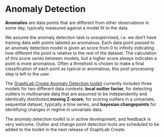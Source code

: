 # Anomaly Detection
**Anomalies** are data points that are different from other observations in some day, typically measured against a model fit to the data.

We assume the anomaly detection task is unsupervised, i.e. we don’t have training data with points labeled as anomalous. Each data point passed to an anomaly detection model is given an score from 0 to infinity indicating how different the point is relative to the rest of the dataset. The calculation of this score varies between models, but a higher score always indicates a point is more anomalous. Often a threshold is chosen to make a final classification of each point as typical or anomalous; this post-processing step is left to the user.

The [GraphLab Create Anomaly Detection toolkit](https://dato.com/products/create/docs/graphlab.toolkits.anomaly_detection.html) currently includes three models for two different data contexts: **local outlier factor**, for detecting outliers in multivariate data that are assumed to be independently and identically distributed,**moving Z-score**, for scoring outliers in a univariate, sequential dataset, typically a time series, and **bayesian changepoints** for identifying changes in regime in univariate data. 

The anomaly detection toolkit is in active development, and feedback is very welcome. Outlier and change point detection tools are scheduled to be added to the toolkit in the next release of GraphLab Create.
